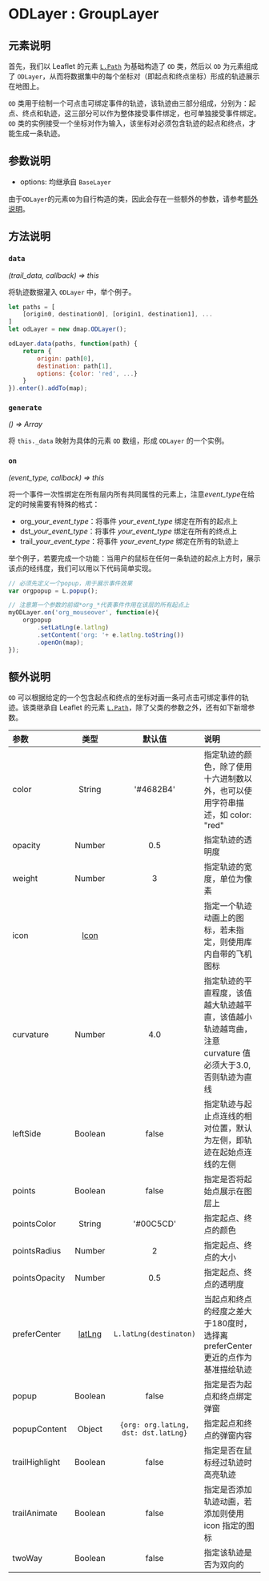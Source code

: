 # ODLayer : GroupLayer

## 元素说明

首先，我们以 Leaflet 的元素 [`L.Path`](https://leafletjs.com/reference-1.5.0.html#path) 为基础构造了 `OD` 类，然后以 `OD` 为元素组成了 `ODLayer`，从而将数据集中的每个坐标对（即起点和终点坐标）形成的轨迹展示在地图上。

`OD` 类用于绘制一个可点击可绑定事件的轨迹，该轨迹由三部分组成，分别为：起点、终点和轨迹，这三部分可以作为整体接受事件绑定，也可单独接受事件绑定。`OD` 类的实例接受一个坐标对作为输入，该坐标对必须包含轨迹的起点和终点，才能生成一条轨迹。

## 参数说明

+ options: 
    均继承自 `BaseLayer`

由于`ODLayer`的元素`OD`为自行构造的类，因此会存在一些额外的参数，请参考[额外说明](#extra)。

## 方法说明

### `data`

*(trail_data, callback) => this*

将轨迹数据灌入 `ODLayer` 中，举个例子。

```javascript
let paths = [
    [origin0, destination0], [origin1, destination1], ...
]
let odLayer = new dmap.ODLayer();

odLayer.data(paths, function(path) {
    return {
        origin: path[0], 
        destination: path[1],
        options: {color: 'red', ...}
    }
}).enter().addTo(map);

```

### `generate`

*() => Array*

将 `this._data` 映射为具体的元素 `OD` 数组，形成 `ODLayer` 的一个实例。

### `on`

*(event_type, callback) => this*

将一个事件一次性绑定在所有层内所有共同属性的元素上，注意*event_type*在给定的时候需要有特殊的格式：

+ org_*your_event_type*：将事件 *your_event_type* 绑定在所有的起点上
+ dst_*your_event_type*：将事件 *your_event_type* 绑定在所有的终点上
+ trail_*your_event_type*：将事件 *your_event_type* 绑定在所有的轨迹上

举个例子，若要完成一个功能：当用户的鼠标在任何一条轨迹的起点上方时，展示该点的经纬度，我们可以用以下代码简单实现。

```javascript
// 必须先定义一个popup，用于展示事件效果
var orgpopup = L.popup();

// 注意第一个参数的前缀*org_*代表事件作用在该层的所有起点上
myODLayer.on('org_mouseover', function(e){ 
    orgpopup
        .setLatLng(e.latlng)
        .setContent('org: '+ e.latlng.toString())
        .openOn(map);
});
```

<h2 id="extra">额外说明</h2>

`OD` 可以根据给定的一个包含起点和终点的坐标对画一条可点击可绑定事件的轨迹。该类继承自 Leaflet 的元素 [`L.Path`](https://leafletjs.com/reference-1.5.0.html#path)，除了父类的参数之外，还有如下新增参数。

| 参数         |   类型   |  默认值  | 说明 |
| :------------- | :------: | :-----------: | :----------------------------------------------------------- |
| color          |  String  | '#4682B4' | 指定轨迹的颜色，除了使用十六进制数以外，也可以使用字符串描述，如 color: "red" |
| opacity        |  Number  |    0.5    | 指定轨迹的透明度 |
| weight         |  Number  |     3     | 指定轨迹的宽度，单位为像素 |
| icon           |  [Icon](https://leafletjs.com/reference-1.5.0.html#icon)  |           | 指定一个轨迹动画上的图标，若未指定，则使用库内自带的飞机图标 |
| curvature      |  Number  |    4.0    | 指定轨迹的平直程度，该值越大轨迹越平直，该值越小轨迹越弯曲，注意 curvature 值必须大于3.0, 否则轨迹为直线 |
| leftSide       | Boolean  |   false   | 指定轨迹与起止点连线的相对位置，默认为左侧，即轨迹在起始点连线的左侧 |
| points         | Boolean  |   false   | 指定是否将起始点展示在图层上 |
| pointsColor    |  String  | '#00C5CD' | 指定起点、终点的颜色 |
| pointsRadius   |  Number  |     2     | 指定起点、终点的大小 |
| pointsOpacity  |  Number  |    0.5    | 指定起点、终点的透明度 |
| preferCenter   | [latLng](https://leafletjs.com/reference-1.5.0.html#latlng) |    `L.latLng(destinaton)`   | 当起点和终点的经度之差大于180度时，选择离 preferCenter 更近的点作为基准描绘轨迹 |
| popup          | Boolean  |   false   | 指定是否为起点和终点绑定弹窗 |
| popupContent   | Object |     `{org: org.latLng, dst: dst.latLng}`     | 指定起点和终点的弹窗内容 |
| trailHighlight | Boolean  |   false   | 指定是否在鼠标经过轨迹时高亮轨迹 |
| trailAnimate   | Boolean  |   false   | 指定是否添加轨迹动画，若添加则使用 icon 指定的图标 |
| twoWay         | Boolean  |   false   | 指定该轨迹是否为双向的 |

